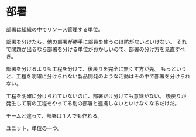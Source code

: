 # 部署

部署は組織の中でリソース管理する単位。

部署を分けたら、他の部署が勝手に部員を使うのは防がないといけない。
それで問題が出るなら部署を分ける単位がおかしいので、部署の分け方を見直すべき。

部署を分けるよりも工程を分けて、後戻りを完全に無くす方が先。
もっというと、工程を明確に分けられない製品開発のような活動はその中で部署を分けられない。

工程を明確に分けられていないのに、部署だけ分けても意味がない。
後戻りが発生して前の工程をやってる別の部署と連携しないといけなくなるだけだ。

チームと違って、部署は 1 人でも作れる。

ユニット、単位の一つ。
